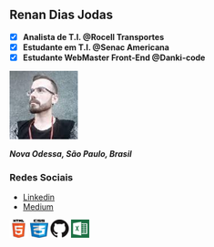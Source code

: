 ## Renan Dias Jodas

- [x] **Analista de T.I. @Rocell Transportes**
- [x] **Estudante em T.I. @Senac Americana**
- [x] **Estudante WebMaster Front-End @Danki-code**

![FotoPerfil](/cv/Perfil.png)

***Nova Odessa, São Paulo, Brasil***

### Redes Sociais

- [Linkedin](https://www.linkedin.com/in/renanjodas/)
- [Medium](https://medium.com/@renanjodas)


![HTML5](/cv/02.png)
![CSS](/cv/03.png)
![GIT](/cv/04.png)
![EXCEL](/cv/05.png)
